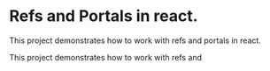 # Refs and Portals in react.
This project demonstrates how to work with refs and portals in react.

This project demonstrates how to work with refs and